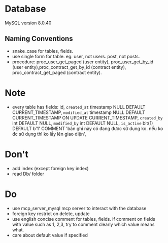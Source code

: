 # Database

MySQL version 8.0.40

## Naming Conventions

-   snake_case for tables, fields.
-   use single form for table. eg: user, not users. post, not posts.
-   procedure: proc_user_get_paged (user entity), proc_user_get_by_id (user entity),proc_contract_get_by_id (contract entity), proc_contract_get_paged (contract entity).

# Note

-   every table has fields:
    id,
    `created_at` timestamp NULL DEFAULT CURRENT_TIMESTAMP,
    `modified_at` timestamp NULL DEFAULT CURRENT_TIMESTAMP ON UPDATE CURRENT_TIMESTAMP,
    `created_by` int DEFAULT NULL,
    `modified_by` int DEFAULT NULL,
    `is_active` bit(1) DEFAULT b'1' COMMENT 'bản ghi này có đang được sử dụng ko. nếu ko đc sử dụng thì ko lấy lên giao diện',

# Don't

-   add index (except foreign key index)
-   read Db/ folder

# Do

-   use mcp_server_mysql mcp server to interact with the database
-   foreign key restrict on delete, update
-   use english concise comment for tables, fields. if comment on fields with value such as 1, 2,3, try to comment clearly which value means what.
-   care about default value if specified
